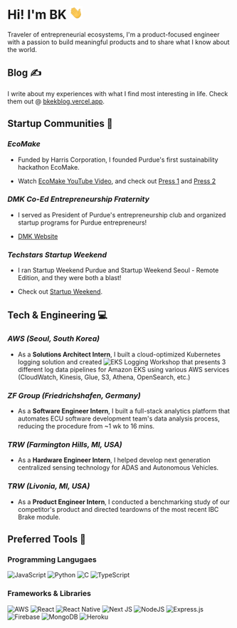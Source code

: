 # Hi! I'm BK <img src="https://github.com/madebybk/madebybk/blob/main/wave.gif" width="30px">

Traveler of entrepreneurial ecosystems, I'm a product-focused engineer with a passion to build meaningful products and to share what I know about the world.

## Blog &#x270d;

I write about my experiences with what I find most interesting in life. Check them out @ [bkekblog.vercel.app](https://bkekblog.vercel.app).

## Startup Communities :open_hands:

### *EcoMake*

- Funded by Harris Corporation, I founded Purdue's first sustainability hackathon EcoMake.

- Watch [EcoMake YouTube Video](https://www.youtube.com/watch?v=vfyeWsqCbw4), and check out [Press 1](https://engineering.purdue.edu/Engr/AboutUs/News/Spotlights/2018/ecomake) and [Press 2](https://www.purdue.edu/newsroom/releases/2018/Q3/students-plan-problem-solving-weekend-to-build-teams,-dreams.html)

### *DMK Co-Ed Entrepreneurship Fraternity*

- I served as President of Purdue's entrepreneurship club and organized startup programs for Purdue entrepreneurs!

- [DMK Website](http://alpha.deltamukappa.org/index.html)

### *Techstars Startup Weekend*

- I ran Startup Weekend Purdue and Startup Weekend Seoul - Remote Edition, and they were both a blast!

- Check out [Startup Weekend](https://www.techstars.com/communities/startup-weekend).

## Tech & Engineering :computer:

### *AWS (Seoul, South Korea)*

- As a **Solutions Architect Intern**, I built a cloud-optimized Kubernetes logging solution and created ![EKS Logging Workshop](https://catalog.workshops.aws/eks-logging/en-US) that presents 3 different log data pipelines for Amazon EKS using various AWS services (CloudWatch, Kinesis, Glue, S3, Athena, OpenSearch, etc.)

### *ZF Group (Friedrichshafen, Germany)*

- As a **Software Engineer Intern**, I built a full-stack analytics platform that automates ECU software development team's data analysis process, reducing the procedure from ~1 wk to 16 mins.

### *TRW (Farmington Hills, MI, USA)*

- As a **Hardware Engineer Intern**, I helped develop next generation centralized sensing technology for ADAS and Autonomous Vehicles.

### *TRW (Livonia, MI, USA)*

- As a **Product Engineer Intern**, I conducted a benchmarking study of our competitor's product and directed teardowns of the most recent IBC Brake module.

## Preferred Tools :wrench:

### Programming Langugaes

![JavaScript](https://img.shields.io/badge/javascript-%23323330.svg?style=for-the-badge&logo=javascript&logoColor=%23F7DF1E) ![Python](https://img.shields.io/badge/python-3670A0?style=for-the-badge&logo=python&logoColor=ffdd54) ![C](https://img.shields.io/badge/c-%2300599C.svg?style=for-the-badge&logo=c&logoColor=white) ![TypeScript](https://img.shields.io/badge/typescript-%23007ACC.svg?style=for-the-badge&logo=typescript&logoColor=white)

### Frameworks & Libraries

![AWS](https://img.shields.io/badge/Amazon_AWS-232F3E?style=for-the-badge&logo=amazon-aws&logoColor=white) ![React](https://img.shields.io/badge/react-%2320232a.svg?style=for-the-badge&logo=react&logoColor=%2361DAFB) ![React Native](https://img.shields.io/badge/react_native-%2320232a.svg?style=for-the-badge&logo=react&logoColor=%2361DAFB) ![Next JS](https://img.shields.io/badge/Next-black?style=for-the-badge&logo=next.js&logoColor=white) ![NodeJS](https://img.shields.io/badge/node.js-6DA55F?style=for-the-badge&logo=node.js&logoColor=white) ![Express.js](https://img.shields.io/badge/express.js-%23404d59.svg?style=for-the-badge&logo=express&logoColor=%2361DAFB) ![Firebase](https://img.shields.io/badge/firebase-%23039BE5.svg?style=for-the-badge&logo=firebase) ![MongoDB](https://img.shields.io/badge/MongoDB-%234ea94b.svg?style=for-the-badge&logo=mongodb&logoColor=white) ![Heroku](https://img.shields.io/badge/heroku-%23430098.svg?style=for-the-badge&logo=heroku&logoColor=white)
